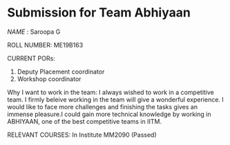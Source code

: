 Submission for Team Abhiyaan
============================

_NAME_ :
Saroopa G

ROLL NUMBER:
ME19B163

CURRENT PORs:
1) Deputy Placement coordinator 
2) Workshop coordinator

Why I want to work in the team:
I always wished to work in a competitive team. I firmly beleive working in the team will give a wonderful experience. I would like to face more challenges and finishing the tasks gives an immense pleasure.I could gain more technical knowledge by working in ABHIYAAN, one of the best competitive teams in IITM. 

RELEVANT COURSES:
In Institute 
MM2090 (Passed)
